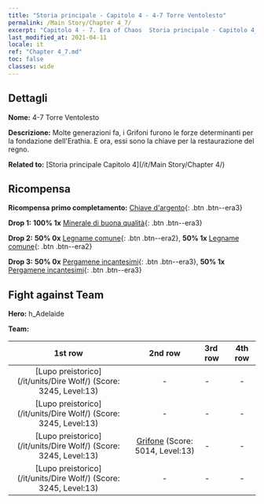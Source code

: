 ```yaml
---
title: "Storia principale - Capitolo 4 - 4-7 Torre Ventolesto"
permalink: /Main Story/Chapter 4_7/
excerpt: "Capitolo 4 - 7. Era of Chaos  Storia principale - Capitolo 4_7. 4-7 Torre Ventolesto"
last_modified_at: 2021-04-11
locale: it
ref: "Chapter 4_7.md"
toc: false
classes: wide
---
```


## Dettagli

 **Nome:** 4-7 Torre Ventolesto

 **Descrizione:** Molte generazioni fa, i Grifoni furono le forze determinanti per la fondazione dell'Erathia. E ora, essi sono la chiave per la restaurazione del regno.

 **Related to:** [Storia principale Capitolo 4](/it/Main Story/Chapter 4/)

## Ricompensa

 **Ricompensa primo completamento:** [Chiave d'argento](/it/Items/con_693/){: .btn .btn--era3}

 **Drop 1:** **100% 1x** [Minerale di buona qualità](/it/Items/mat_12/){: .btn .btn--era3}

 **Drop 2:** **50% 0x** [Legname comune](/it/Items/mat_7/){: .btn .btn--era2}, **50% 1x** [Legname comune](/it/Items/mat_7/){: .btn .btn--era2}

 **Drop 3:** **50% 0x** [Pergamene incantesimi](/it/Items/con_694/){: .btn .btn--era3}, **50% 1x** [Pergamene incantesimi](/it/Items/con_694/){: .btn .btn--era3}


## Fight against Team
 **Hero:** h_Adelaide

 **Team:**


  | 1st row | 2nd row | 3rd row | 4th row |
  |:----:|:----:|:----|:----:|
  | [Lupo preistorico](/it/units/Dire Wolf/) (Score: 3245, Level:13)  | - | - | - |
  | [Lupo preistorico](/it/units/Dire Wolf/) (Score: 3245, Level:13)  | - | - | - |
  | [Lupo preistorico](/it/units/Dire Wolf/) (Score: 3245, Level:13)  | [Grifone](/it/units/Griffin/) (Score: 5014, Level:13)  | - | - |
  | [Lupo preistorico](/it/units/Dire Wolf/) (Score: 3245, Level:13)  | - | - | - |


